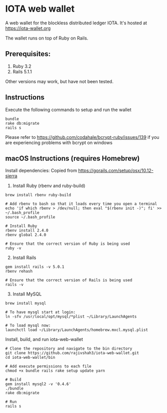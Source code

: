 # IOTA web wallet

A web wallet for the blockless distributed ledger IOTA. It's hosted at https://iota-wallet.org

The wallet runs on top of Ruby on Rails.

## Prerequisites:
1) Ruby 3.2
2) Rails 5.1.1

Other versions may work, but have not been tested.

## Instructions
Execute the following commands to setup and run the wallet
```
bundle
rake db:migrate 
rails s
```
Please refer to https://github.com/codahale/bcrypt-ruby/issues/139 if you are experiencing problems with bcrypt on windows

## macOS Instructions (requires Homebrew)
Install dependencies:
Copied from https://gorails.com/setup/osx/10.12-sierra
1) Install Ruby (rbenv and ruby-build)
```
brew install rbenv ruby-build

# Add rbenv to bash so that it loads every time you open a terminal
echo 'if which rbenv > /dev/null; then eval "$(rbenv init -)"; fi' >> ~/.bash_profile
source ~/.bash_profile

# Install Ruby
rbenv install 2.4.0
rbenv global 2.4.0

# Ensure that the correct version of Ruby is being used
ruby -v
```

2) Install Rails
```
gem install rails -v 5.0.1
rbenv rehash

# Ensure that the correct version of Rails is being used
rails -v
```

3) Install MySQL
```
brew install mysql

# To have mysql start at login:
ln -sfv /usr/local/opt/mysql/*plist ~/Library/LaunchAgents

# To load mysql now:
launchctl load ~/Library/LaunchAgents/homebrew.mxcl.mysql.plist
```

Install, build, and run iota-web-wallet
```
# Clone the repository and navigate to the bin directory
git clone https://github.com/rajivshah3/iota-web-wallet.git
cd iota-web-wallet/bin

# Add execute permissions to each file
chmod +x bundle rails rake setup update yarn

# Build
gem install mysql2 -v '0.4.6'
./bundle
rake db:migrate

# Run
rails s
```





